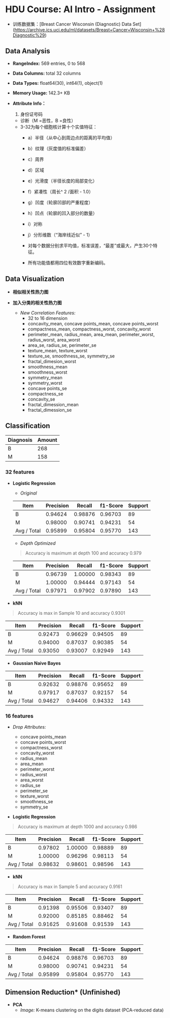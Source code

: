 # HDU Course: AI Intro - Assignment

- 训练数据集：[Breast Cancer Wisconsin (Diagnostic) Data Set] (https://archive.ics.uci.edu/ml/datasets/Breast+Cancer+Wisconsin+%28Diagnostic%29)

## Data Analysis

- **RangeIndex:** 569 entries, 0 to 568
- **Data Columns:** total 32 columns
- **Data Types:** float64(30), int64(1), object(1)
- **Memory Usage:** 142.3+ KB

- **Attribute Info：**
	1. 身份证号码
	- 诊断（M =恶性，B =良性）
	- 3-32为每个细胞核计算十个实值特征：
		- a）半径（从中心到周边点的距离的平均值）
		- b）纹理（灰度值的标准偏差）
		- c）周界
		- d）区域
		- e）光滑度（半径长度的局部变化）
		- f）紧凑性（周长^ 2 /面积 - 1.0）
		- g）凹度（轮廓凹部的严重程度）
		- h）凹点（轮廓的凹入部分的数量）
		- i）对称
		- j）分形维数（“海岸线近似” - 1）
		
		- 对每个数据分别求平均值，标准误差，“最差”或最大，产生30个特征。
		- 所有功能值都用四位有效数字重新编码。

## Data Visualization
- **相似相关性热力图**

- **加入分类的相关性热力图**
	- *New Correlation Features:*
		- 32 to 16 dimension
		- concavity_mean, concave points_mean, concave points_worst
		- compactness_mean, compactness_worst, concavity_worst
		- perimeter_mean, radius_mean, area_mean, perimeter_worst, radius_worst, area_worst
		- area_se, radius_se, perimeter_se
		- texture_mean, texture_worst
		- texture_se, smoothness_se, symmetry_se
		- fractal_dimesion_worst
		- smoothness_mean
		- smoothness_worst
		- symmetry_mean
		- symmetry_worst
		- concave points_se
		- compactness_se
		- concavity_se
		- fractal_dimession_mean
		- fractal_dimession_se

## Classification

Diagnosis    | Amount
------------ | -------------
B            | 268
M            | 158

### 32 features

- **Logistic Regression**
	- *Original*
	
	Item        | Precision | Recall   | f1-Score  | Support
	------------|-----------|----------|-----------|---------
	B           | 0.94624   | 0.98876  | 0.96703   |  89
	M           | 0.98000   | 0.90741  | 0.94231   |  54
	Avg / Total | 0.95899   | 0.95804  | 0.95770   |  143

	
	- *Depth Optimized* 
	>Accuracy is maximum at depth 100 and accuracy 0.979
	
	Item        | Precision | Recall   | f1-Score  | Support
	------------|-----------|----------|-----------|---------
	B           |   0.96739 | 1.00000  | 0.98343   |  89
	M           |   1.00000 | 0.94444  | 0.97143   |  54
	Avg / Total |   0.97971 | 0.97902  | 0.97890   |  143
 
- **kNN**
> Accuracy is max in Sample 10 and accuracy 0.9301

Item        | Precision | Recall   | f1-Score  | Support
------------|-----------|----------|-----------|---------
B           |   0.92473 |  0.96629 |  0.94505  |      89
M           |   0.94000 |  0.87037 |  0.90385  |      54
Avg / Total |   0.93050 |  0.93007 |  0.92949  |     143



- **Gaussian Naive Bayes**

Item        | Precision | Recall   | f1-Score  | Support
------------|-----------|----------|-----------|---------
B           |   0.92632 |  0.98876 |  0.95652  |      89
M           |   0.97917 |  0.87037 |  0.92157  |      54
Avg / Total |   0.94627 |  0.94406 |  0.94332  |     143

### 16 features

- *Drop Attributes:*
	- concave points_mean
	- concave points_worst 
	- compactness_worst
	- concavity_worst
	- radius_mean
	- area_mean
	- perimeter_worst
	- radius_worst
	- area_worst
	- radius_se 
	- perimeter_se
	- texture_worst 
	- smoothness_se 
	- symmetry_se

- **Logistic Regression**
> Accuracy is maximum at depth 1000 and accuracy 0.986

Item        | Precision | Recall   | f1-Score  | Support
------------|-----------|----------|-----------|---------
B           |   0.97802 |  1.00000 |  0.98889  |      89
M           |   1.00000 |  0.96296 |  0.98113  |      54
Avg / Total |   0.98632 |  0.98601 |  0.98596  |     143

- **kNN**
> Accuracy is max in Sample 5 and accuracy 0.9161

Item        | Precision | Recall   | f1-Score  | Support
------------|-----------|----------|-----------|---------
B           |   0.91398 |  0.95506 |  0.93407  |      89
M           |   0.92000 |  0.85185 |  0.88462  |      54
Avg / Total |   0.91625 |  0.91608 |  0.91539  |     143

- **Random Forest**

Item        | Precision | Recall   | f1-Score  | Support
------------|-----------|----------|-----------|---------
B           |   0.94624 |  0.98876 |  0.96703  |      89
M           |   0.98000 |  0.90741 |  0.94231  |      54
Avg / Total |   0.95899 |  0.95804 |  0.95770  |     143


## Dimension Reduction* (Unfinished)
- **PCA**
	- *Image:* K-means clustering on the digits dataset (PCA-reduced data)
